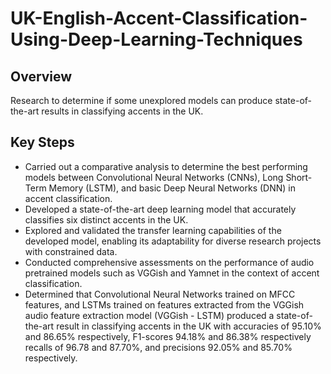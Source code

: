 # UK-English-Accent-Classification-Using-Deep-Learning-Techniques
## Overview
<p>
  Research to determine if some unexplored models can produce state-of-the-art results in classifying accents in the UK.
</p>
<h2>Key Steps</h2>
<ul>
  <li>Carried out a comparative analysis to determine the best performing models between Convolutional Neural Networks (CNNs), Long Short-Term Memory (LSTM), and basic Deep Neural Networks (DNN) in accent classification. </li>
  <li>Developed a state-of-the-art deep learning model that accurately classifies six distinct accents in the UK. </li>
  <li>Explored and validated the transfer learning capabilities of the developed model, enabling its adaptability for diverse research projects with constrained data. </li>
  <li>Conducted comprehensive assessments on the performance of audio pretrained models such as VGGish and Yamnet in the context of accent classification. </li>
  <li>Determined that Convolutional Neural Networks trained on MFCC features, and LSTMs trained on features extracted from the VGGish audio feature extraction model (VGGish - LSTM) produced a state-of-the-art result in classifying accents in the UK with accuracies of 95.10% and 86.65% respectively, F1-scores 94.18% and 86.38% respectively recalls of 96.78 and 87.70%, and precisions 92.05% and 85.70% respectively.</li>
</ul>
